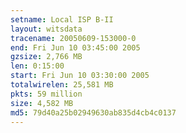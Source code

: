 ```yaml
---
setname: Local ISP B-II
layout: witsdata
tracename: 20050609-153000-0
end: Fri Jun 10 03:45:00 2005
gzsize: 2,766 MB
len: 0:15:00
start: Fri Jun 10 03:30:00 2005
totalwirelen: 25,581 MB
pkts: 59 million
size: 4,582 MB
md5: 79d40a25b02949630ab835d4cb4c0137
---
```

